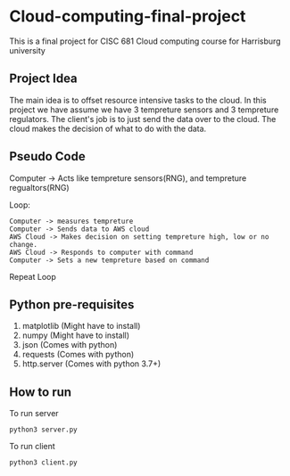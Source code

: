 # Cloud-computing-final-project
This is a final project for CISC 681 Cloud computing course for Harrisburg university

## Project Idea
The main idea is to offset resource intensive tasks to the cloud.
In this project we have assume we have 3 tempreture sensors and 3 tempreture regulators. 
The client's job is to just send the data over to the cloud.
The cloud makes the decision of what to do with the data.

## Pseudo Code

Computer -> Acts like tempreture sensors(RNG), and tempreture regualtors(RNG)

Loop:

	Computer -> measures tempreture
	Computer -> Sends data to AWS cloud
	AWS Cloud -> Makes decision on setting tempreture high, low or no change.
	AWS Cloud -> Responds to computer with command
	Computer -> Sets a new tempreture based on command
	
Repeat Loop

## Python pre-requisites
1. matplotlib (Might have to install)
2. numpy  (Might have to install)
3. json (Comes with python)
4. requests (Comes with python)
5. http.server (Comes with python 3.7+)

## How to run

To run server

```
python3 server.py
```

To run client

```
python3 client.py
```
